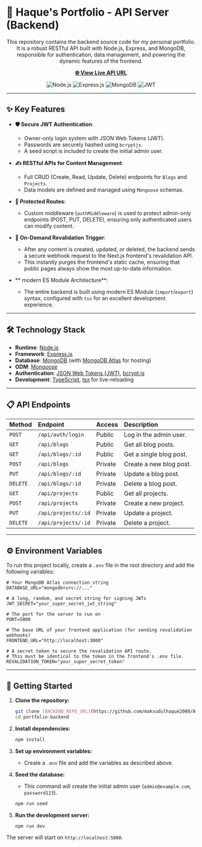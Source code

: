 # 🚀 Haque's Portfolio - API Server (Backend)

<p align="center">
  This repository contains the backend source code for my personal portfolio. It is a robust RESTful API built with Node.js, Express, and MongoDB, responsible for authentication, data management, and powering the dynamic features of the frontend.
</p>

<p align="center">
  <a href="[BACKEND_LIVE_URL]" target="_blank">
    <strong>🌐 View Live API URL</strong>
  </a>
</p>

<p align="center">
  <img src="https://img.shields.io/badge/Node.js-339933?style=for-the-badge&logo=nodedotjs&logoColor=white" alt="Node.js"/>
  <img src="https://img.shields.io/badge/Express.js-000000?style=for-the-badge&logo=express&logoColor=white" alt="Express.js"/>
  <img src="https://img.shields.io/badge/MongoDB-47A248?style=for-the-badge&logo=mongodb&logoColor=white" alt="MongoDB"/>
  <img src="https://img.shields.io/badge/JWT-000000?style=for-the-badge&logo=jsonwebtokens&logoColor=white" alt="JWT"/>
</p>

---

## ✨ Key Features

* **🛡️ Secure JWT Authentication**:
    * Owner-only login system with JSON Web Tokens (JWT).
    * Passwords are securely hashed using `bcryptjs`.
    * A seed script is included to create the initial admin user.

* **✍️ RESTful APIs for Content Management**:
    * Full CRUD (Create, Read, Update, Delete) endpoints for `Blogs` and `Projects`.
    * Data models are defined and managed using `Mongoose` schemas.

* **🔐 Protected Routes**:
    * Custom middleware (`authMiddleware`) is used to protect admin-only endpoints (POST, PUT, DELETE), ensuring only authenticated users can modify content.

* **🔄 On-Demand Revalidation Trigger**:
    * After any content is created, updated, or deleted, the backend sends a secure webhook request to the Next.js frontend's revalidation API.
    * This instantly purges the frontend's static cache, ensuring that public pages always show the most up-to-date information.

* ** modern ES Module Architecture**:
    * The entire backend is built using modern ES Module (`import`/`export`) syntax, configured with `tsx` for an excellent development experience.

---

## 🛠️ Technology Stack

* **Runtime**: [Node.js](https://nodejs.org/)
* **Framework**: [Express.js](https://expressjs.com/)
* **Database**: [MongoDB](https://www.mongodb.com/) (with [MongoDB Atlas](https://www.mongodb.com/cloud/atlas) for hosting)
* **ODM**: [Mongoose](https://mongoosejs.com/)
* **Authentication**: [JSON Web Tokens (JWT)](https://jwt.io/), [bcrypt.js](https://github.com/dcodeIO/bcrypt.js)
* **Development**: [TypeScript](https://www.typescriptlang.org/), [tsx](https://github.com/esbuild-kit/tsx) for live-reloading

---

## 📋 API Endpoints

| Method | Endpoint             | Access  | Description                      |
| :----- | :------------------- | :------ | :------------------------------- |
| `POST` | `/api/auth/login`    | Public  | Log in the admin user.           |
| `GET`  | `/api/blogs`         | Public  | Get all blog posts.              |
| `GET`  | `/api/blogs/:id`     | Public  | Get a single blog post.          |
| `POST` | `/api/blogs`         | Private | Create a new blog post.          |
| `PUT`  | `/api/blogs/:id`     | Private | Update a blog post.              |
| `DELETE`|`/api/blogs/:id`     | Private | Delete a blog post.              |
| `GET`  | `/api/projects`      | Public  | Get all projects.                |
| `POST` | `/api/projects`      | Private | Create a new project.            |
| `PUT`  | `/api/projects/:id`  | Private | Update a project.                |
| `DELETE`|`/api/projects/:id`  | Private | Delete a project.                |

---

## ⚙️ Environment Variables

To run this project locally, create a `.env` file in the root directory and add the following variables:
```
# Your MongoDB Atlas connection string
DATABASE_URL="mongodb+srv://..."

# A long, random, and secret string for signing JWTs
JWT_SECRET="your_super_secret_jwt_string"

# The port for the server to run on
PORT=5000

# The base URL of your frontend application (for sending revalidation webhooks)
FRONTEND_URL="http://localhost:3000"

# A secret token to secure the revalidation API route.
# This must be identical to the token in the frontend's .env file.
REVALIDATION_TOKEN="your_super_secret_token"
```

---

## 🚀 Getting Started

1.  **Clone the repository:**
    ```bash
    git clone [BACKEND_REPO_URL](https://github.com/maksudulhaque2000/Assignment-7-L2-backend)
    cd portfolio-backend
    ```

2.  **Install dependencies:**
    ```bash
    npm install
    ```

3.  **Set up environment variables:**
    * Create a `.env` file and add the variables as described above.

4.  **Seed the database:**
    * This command will create the initial admin user (`admin@example.com`, `password123`).
    ```bash
    npm run seed
    ```

5.  **Run the development server:**
    ```bash
    npm run dev
    ```

The server will start on `http://localhost:5000`.